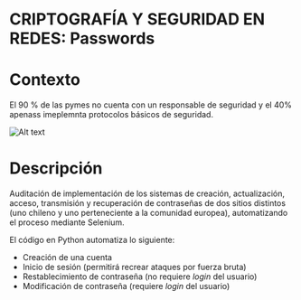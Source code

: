 # CRIPTOGRAFÍA Y SEGURIDAD EN REDES: Passwords
# Contexto

El 90 % de las pymes no cuenta con un responsable de seguridad y el 40% apenass imeplemnta protocolos básicos de seguridad.



![Alt text](https://prod.smassets.net/assets/cms/sm/uploads/sites/4/mp-marketo-stat.png")

# Descripción
Auditación de implementación de los sistemas de creación, actualización, acceso, transmisión y recuperación de contraseñas de dos sitios distintos (uno chileno y uno perteneciente a la comunidad europea), automatizando el proceso mediante Selenium.

El código en Python automatiza lo siguiente:

* Creación de una cuenta
* Inicio de sesión (permitirá recrear ataques por fuerza bruta)
* Restablecimiento de contraseña (no requiere *login* del usuario)
* Modificación de contraseña (requiere *login* del usuario)

